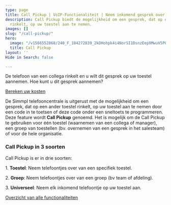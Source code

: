 ```yaml
---
type: page
title: Call Pickup | VoIP-Functionaliteit | Neem inkomend gesprek over
description: Call Pickup biedt de mogelijkheid om een gesprek, dat op een ander toestel
  rinkelt, op uw toestel aan te nemen.
images: []
slug: "/call-pickup/"
hero:
  image: "/v1566552868/240_F_184272839_2kDHohpk4i4NorSI1DsnzEepXMwuV5PO_aphzul.jpg"
  title: Call Pickup
layout: ''
Hide in Search: false

---
```

De telefoon van een collega rinkelt en u wilt dit gesprek op uw toestel aannemen. Hoe kunt u dit gesprek aannemen?

<a href="/calculator/" class="button">Bereken uw kosten</a>

De Simmpl telefooncentrale is uitgerust met de mogelijkheid om een gesprek, dat op een ander toestel rinkelt, op uw toestel aan te nemen door een code in te toetsen of deze code onder een sneltoets te programmeren. Deze feature wordt **Call Pickup** genoemd. Het is mogelijk om de Call Pickup te gebruiken voor één toestel (waarnemen van een collega of manager), een groep van toestellen (bv. overnemen van een gesprek in het salesteam) of voor de hele organisatie.

### Call Pickup in 3 soorten

Call Pickup is er in drie soorten:

1\. **Toestel**: Neem telefoontjes over van een specifiek toestel.

2\. **Groep**: Neem telefoontjes over van een groep (bv team of afdeling).

3\. **Universeel**: Neem elk inkomend telefoontje op uw toestel aan.

<a href="/telefonie/functionaliteiten/" class="button">Overzicht van alle functionaliteiten</a>